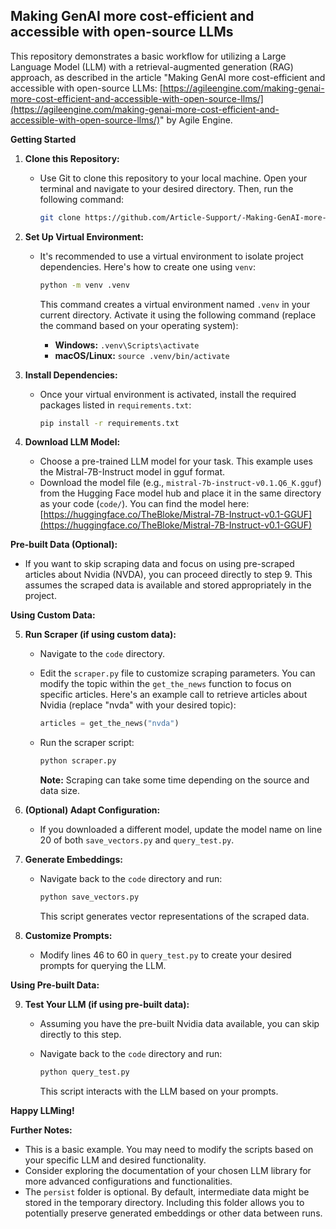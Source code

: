 ## Making GenAI more cost-efficient and accessible with open-source LLMs

This repository demonstrates a basic workflow for utilizing a Large Language Model (LLM) with a retrieval-augmented generation (RAG) approach, as described in the article  "Making GenAI more cost-efficient and accessible with open-source LLMs: [https://agileengine.com/making-genai-more-cost-efficient-and-accessible-with-open-source-llms/](https://agileengine.com/making-genai-more-cost-efficient-and-accessible-with-open-source-llms/)" by Agile Engine. 

**Getting Started**

1. **Clone this Repository:**
   - Use Git to clone this repository to your local machine. Open your terminal and navigate to your desired directory. Then, run the following command:

     ```bash
     git clone https://github.com/Article-Support/-Making-GenAI-more-cost-efficient-and-accessible-with-open-source-LLMs.git
     ```

2. **Set Up Virtual Environment:**
   - It's recommended to use a virtual environment to isolate project dependencies. Here's how to create one using `venv`:

     ```bash
     python -m venv .venv
     ```

     This command creates a virtual environment named `.venv` in your current directory. Activate it using the following command (replace the command based on your operating system):

     - **Windows:** `.venv\Scripts\activate`
     - **macOS/Linux:** `source .venv/bin/activate`

3. **Install Dependencies:**
   - Once your virtual environment is activated, install the required packages listed in `requirements.txt`:
     ```bash
     pip install -r requirements.txt
     ```

4. **Download LLM Model:**
   - Choose a pre-trained LLM model for your task. This example uses the Mistral-7B-Instruct model in gguf format. 
   - Download the model file (e.g., `mistral-7b-instruct-v0.1.Q6_K.gguf`) from the Hugging Face model hub and place it in the same directory as your code (`code/`). You can find the model here: [https://huggingface.co/TheBloke/Mistral-7B-Instruct-v0.1-GGUF](https://huggingface.co/TheBloke/Mistral-7B-Instruct-v0.1-GGUF)

**Pre-built Data (Optional):**

- If you want to skip scraping data and focus on using pre-scraped articles about Nvidia (NVDA), you can proceed directly to step 9. This assumes the scraped data is available and stored appropriately in the project.

**Using Custom Data:**

5. **Run Scraper (if using custom data):**
   - Navigate to the `code` directory.
   - Edit the `scraper.py` file to customize scraping parameters. You can modify the topic within the `get_the_news` function to focus on specific articles. Here's an example call to retrieve articles about Nvidia (replace "nvda" with your desired topic):

     ```python
     articles = get_the_news("nvda")
     ```

   - Run the scraper script:
     ```bash
     python scraper.py
     ```
     **Note:** Scraping can take some time depending on the source and data size.

6. **(Optional) Adapt Configuration:**
   - If you downloaded a different model, update the model name on line 20 of both `save_vectors.py` and `query_test.py`.

7. **Generate Embeddings:**
   - Navigate back to the `code` directory and run:
     ```bash
     python save_vectors.py
     ```
     This script generates vector representations of the scraped data.

8. **Customize Prompts:**
   - Modify lines 46 to 60 in `query_test.py` to create your desired prompts for querying the LLM.

**Using Pre-built Data:**

9. **Test Your LLM (if using pre-built data):**
   - Assuming you have the pre-built Nvidia data available, you can skip directly to this step.

   - Navigate back to the `code` directory and run:
     ```bash
     python query_test.py
     ```
     This script interacts with the LLM based on your prompts.

**Happy LLMing!**

**Further Notes:**
* This is a basic example. You may need to modify the scripts based on your specific LLM and desired functionality.
* Consider exploring the documentation of your chosen LLM library for more advanced configurations and functionalities.
* The `persist` folder is optional. By default, intermediate data might be stored in the temporary directory. Including this folder allows you to potentially preserve generated embeddings or other data between runs.